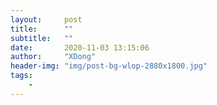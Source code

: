 ```yaml
---
layout:     post
title:      ""
subtitle:   ""
date:       2020-11-03 13:15:06
author:     "XDong"
header-img: "img/post-bg-wlop-2880x1800.jpg"
tags:
    - 
---
```

